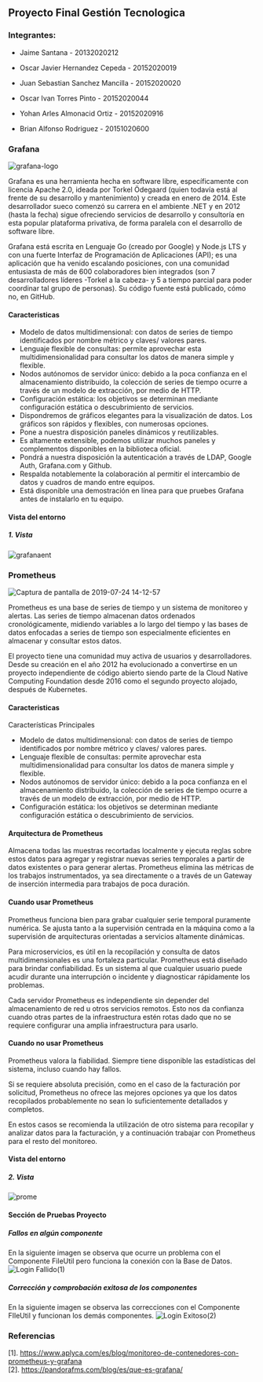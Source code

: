 ## Proyecto Final Gestión Tecnologica
### Integrantes:

- Jaime Santana - 20132020212

- Oscar Javier Hernandez Cepeda - 20152020019

- Juan Sebastian Sanchez Mancilla - 20152020020 

- Oscar Ivan Torres Pinto - 20152020044

- Yohan Arles Almonacid Ortiz - 20152020916 

- Brian Alfonso Rodriguez - 20151020600


### Grafana
![grafana-logo](https://user-images.githubusercontent.com/30842893/61815686-6d6bc580-ae10-11e9-8ce6-f5fde3f872dd.jpg)

Grafana es una herramienta hecha en software libre, específicamente con licencia Apache 2.0, ideada por Torkel Ödegaard (quien todavía está al frente de su desarrollo y mantenimiento) y creada en enero de 2014. Este desarrollador sueco comenzó su carrera en el ambiente .NET y en 2012 (hasta la fecha) sigue ofreciendo servicios de desarrollo y consultoría en esta popular plataforma privativa, de forma paralela con el desarrollo de software libre.

Grafana está escrita en Lenguaje Go (creado por Google) y Node.js LTS y con una fuerte Interfaz de Programación de Aplicaciones (API); es una aplicación que ha venido escalando posiciones, con una comunidad entusiasta de más de 600 colaboradores bien integrados (son 7 desarrolladores líderes -Torkel a la cabeza- y 5 a tiempo parcial para poder coordinar tal grupo de personas). Su código fuente está publicado, cómo no, en GitHub.

#### Caracteristicas

- Modelo de datos multidimensional: con datos de series de tiempo identificados por nombre métrico y claves/ valores pares.
- Lenguaje flexible de consultas: permite aprovechar esta multidimensionalidad para consultar los datos de manera simple y flexible.
- Nodos autónomos de servidor único: debido a la poca confianza en el almacenamiento distribuido, la colección de series de tiempo ocurre a través de un modelo de extracción, por medio de HTTP.
- Configuración estática:  los objetivos se determinan mediante configuración estática o descubrimiento de servicios.
- Dispondremos de gráficos elegantes para la visualización de datos. Los gráficos son rápidos y flexibles, con numerosas opciones.
- Pone a nuestra disposición paneles dinámicos y reutilizables.
- Es altamente extensible, podemos utilizar muchos paneles y complementos disponibles en la biblioteca oficial.
- Pondrá a nuestra disposición la autenticación a través de LDAP, Google Auth, Grafana.com y Github.
- Respalda notablemente la colaboración al permitir el intercambio de datos y cuadros de mando entre equipos.
- Está disponible una demostración en línea para que pruebes Grafana antes de instalarlo en tu equipo.
#### Vista del entorno
##### 1. Vista <br />
![grafanaent](https://user-images.githubusercontent.com/30842893/61821426-cc373c00-ae1c-11e9-9ada-5e9ff5fffed3.png)

### Prometheus
![Captura de pantalla de 2019-07-24 14-12-57](https://user-images.githubusercontent.com/30842893/61821616-39e36800-ae1d-11e9-9f6a-7b96e85aa201.png)

Prometheus es una base de series de tiempo y un sistema de monitoreo y alertas. Las series de tiempo almacenan datos ordenados cronológicamente, midiendo variables a lo largo del tiempo y las bases de datos enfocadas a series de tiempo son especialmente eficientes en almacenar y consultar estos datos.

El proyecto tiene una comunidad muy activa de usuarios y desarrolladores. Desde su creación en el año 2012 ha evolucionado a convertirse en un proyecto independiente de código abierto siendo parte de la Cloud Native Computing Foundation desde 2016 como el segundo proyecto alojado, después de Kubernetes.

#### Caracteristicas

Características Principales

- Modelo de datos multidimensional: con datos de series de tiempo identificados por nombre métrico y claves/ valores pares.
- Lenguaje flexible de consultas: permite aprovechar esta multidimensionalidad para consultar los datos de manera simple y flexible.
- Nodos autónomos de servidor único: debido a la poca confianza en el almacenamiento distribuido, la colección de series de tiempo ocurre a través de un modelo de extracción, por medio de HTTP.
- Configuración estática:  los objetivos se determinan mediante configuración estática o descubrimiento de servicios.

#### Arquitectura de Prometheus
Almacena todas las muestras recortadas localmente y ejecuta reglas sobre estos datos para agregar y registrar nuevas series temporales a partir de datos existentes o para generar alertas.
Prometheus elimina las métricas de los trabajos instrumentados, ya sea directamente o a través de un Gateway de inserción intermedia para trabajos de poca duración.

#### Cuando usar Prometheus
Prometheus funciona bien para grabar cualquier serie temporal puramente numérica. Se ajusta tanto a la supervisión centrada en la máquina como a la supervisión de arquitecturas orientadas a servicios altamente dinámicas.

Para microservicios, es útil en la recopilación y consulta de datos multidimensionales es una fortaleza particular. Prometheus está diseñado para brindar confiabilidad. Es un sistema al que cualquier usuario puede acudir durante una interrupción o incidente  y diagnosticar rápidamente los problemas.

Cada servidor Prometheus es independiente sin depender del almacenamiento de red u otros servicios remotos. Esto nos da confianza cuando otras partes de la infraestructura estén rotas dado que no se requiere configurar una amplia infraestructura para usarlo.

#### Cuando no usar Prometheus
Prometheus valora la fiabilidad. Siempre tiene disponible las estadísticas del sistema, incluso cuando hay fallos.

Si se requiere absoluta precisión, como en el caso de la facturación por solicitud, Prometheus no ofrece las mejores opciones ya que los datos recopilados probablemente no sean lo suficientemente detallados y completos.

En estos casos se recomienda la utilización de otro sistema para recopilar y analizar datos para la facturación, y a continuación trabajar con Prometheus para el resto del monitoreo.

#### Vista del entorno
##### 2. Vista <br />
![prome](https://user-images.githubusercontent.com/30842893/61817206-9b063e00-ae13-11e9-9922-26010814fb68.jpg)

#### Sección de Pruebas Proyecto

##### Fallos en algún componente
En la siguiente imagen se observa que ocurre un problema con el Componente FileUtil pero funciona la conexión con la Base de Datos.
![Login Fallido(1)](https://user-images.githubusercontent.com/30842893/61818795-3a790000-ae17-11e9-99fe-b670f667c508.png)

##### Corrección y comprobación exitosa de los componentes
En la siguiente imagen se observa las correcciones con el Componente FIleUtil y funcionan los demás componentes.
![Login Exitoso(2)](https://user-images.githubusercontent.com/30842893/61819035-d145bc80-ae17-11e9-869f-d37b069d258d.png)


### Referencias 
[1]. https://www.aplyca.com/es/blog/monitoreo-de-contenedores-con-prometheus-y-grafana <br />
[2]. https://pandorafms.com/blog/es/que-es-grafana/  <br />
